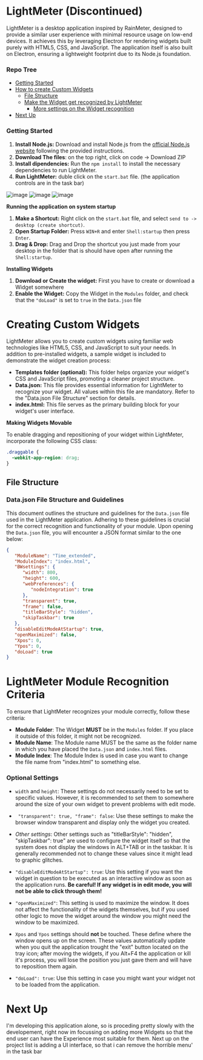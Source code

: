 # LightMeter (Discontinued)
LightMeter is a desktop application inspired by RainMeter, designed to provide a similar user experience with minimal resource usage on low-end devices. It achieves this by leveraging Electron for rendering widgets built purely with HTML5, CSS, and JavaScript. The application itself is also built on Electron, ensuring a lightweight footprint due to its Node.js foundation.

### Repo Tree
- [Getting Started](#getting-started)
- [How to create Custom Widgets](#creating-custom-widgets)
  - [File Structure](#datajson-file-structure-and-guidelines)
  - [Make the Widget get recognized by LightMeter](#lightmeter-module-recognition-criteria)
    - [More settings on the Widget recognition](#optional-settings)
- [Next Up](#next-up)

### Getting Started
1. **Install Node.js:** Download and install Node.js from the  [official Node.js website](https://nodejs.org/en/download) following the provided instructions.
3. **Download The files**: on the top right, click on code -> Download ZIP
5. **Install dipendencies:** Run the `npm install` to install the necessary dependencies to run LightMeter.
7. **Run LightMeter:** duble click on the `start.bat` file. (the application controls are in the task bar)

![image](https://github.com/Gioste46/LightMeter/assets/140664876/c2f72046-da47-4e24-b5db-a700cb4d500e)
![image](https://github.com/Gioste46/LightMeter/assets/140664876/2f9575a7-84f8-4946-b18a-67c9307dedb2)
![image](https://github.com/Gioste46/LightMeter/assets/140664876/705dbaba-563f-420d-9915-8e080eab6510)

**Running the application on system startup**
1. **Make a Shortcut:** Right click on the `start.bat` file, and select `send to -> desktop (create shortcut)`.
3. **Open Startup Folder:** Press `WIN+R` and enter `Shell:startup` then press `Enter`.
5. **Drag & Drop:** Drag and Drop the shortcut you just made from your desktop in the folder that is should have open after running the `Shell:startup`.

**Installing Widgets**
1. **Download or Create the widget:** First you have to create or download a Widget somewhere
3. **Enable the Widget:** Copy the Widget in the `Modules` folder, and check that the `"doLoad"` is set to `true` in the `Data.json` file

# **Creating Custom Widgets** 
LightMeter allows you to create custom widgets using familiar web technologies like HTML5, CSS, and JavaScript to suit your needs. In addition to pre-installed widgets, a sample widget is included to demonstrate the widget creation process:

* **Templates folder (optional):** This folder helps organize your widget's CSS and JavaScript files, promoting a cleaner project structure.
* **Data.json:** This file provides essential information for LightMeter to recognize your widget. All values within this file are mandatory. Refer to the "Data.json File Structure" section for details.
* **index.html:** This file serves as the primary building block for your widget's user interface.

**Making Widgets Movable**

To enable dragging and repositioning of your widget within LightMeter, incorporate the following CSS class:

```css
.draggable {
  -webkit-app-region: drag;
}
```


## File Structure

### Data.json File Structure and Guidelines
This document outlines the structure and guidelines for the `Data.json` file used in the LightMeter application. Adhering to these guidelines is crucial for the correct recognition and functionality of your module.
Upon opening the `Data.json` file, you will encounter a JSON format similar to the one below:

```json
{
   "ModuleName": "Time_extended",
   "ModuleIndex": "index.html",
   "BWsettings": {
      "width": 800,
      "height": 600,
      "webPreferences": {
         "nodeIntegration": true
      },
      "transparent": true,
      "frame": false,
      "titleBarStyle": "hidden",
      "skipTaskbar": true
   },
   "disableEditModeAtStartup": true,
   "openMaximized": false,
   "Xpos": 0,
   "Ypos": 0,
   "doLoad": true
}

```
# LightMeter Module Recognition Criteria

To ensure that LightMeter recognizes your module correctly, follow these criteria:

- __Module Folder__: The Widget __MUST__ be in the ```Modules``` folder. If you place it outside of this folder, it might not be recognized.
- __Module Name__: The Module name MUST be the same as the folder name in which you have placed the ```Data.json``` and ```index.html``` files.
- __Module Index__: The Module Index is used in case you want to change the file name from "index.html" to something else.

### Optional Settings

- ```width``` and ```height```: These settings do not necessarily need to be set to specific values. However, it is recommended to set them to somewhere around the size of your own widget to prevent problems with edit mode.
- ``` "transparent": true, "frame": false```: Use these settings to make the browser window transparent and display only the widget you created.

- _Other settings_: Other settings such as "titleBarStyle": "hidden", "skipTaskbar": true" are used to configure the widget itself so that the system does not display the windows in ALT+TAB or in the taskbar. It is generally recommended not to change these values since it might lead to graphic glitches.

- ```"disableEditModeAtStartup": true```: Use this setting if you want the widget in question to be executed as an interactive window as soon as the application runs. __Be careful! If any widget is in edit mode, you will not be able to click through them!__

- ```"openMaximized"```: This setting is used to maximize the window. It does not affect the functionality of the widgets themselves, but if you used other logic to move the widget around the window you might need the window to be maximized.
- ```Xpos``` and ```Ypos``` settings should __not__ be touched. These define where the window opens up on the screen. These values automatically update when you quit the application trought the "exit" button located on the tray icon; after moving the widgets, if you Alt+F4 the application or kill it's process, you will lose the position you just gave them and will have to reposition them again.
- ```"doLoad": true```: Use this setting in case you might want your widget not to be loaded from the application.

# Next Up
I'm developing this application alone, so is proceding pretty slowly with the developement, right now im focussing on adding more Widgets so that the end user can have the Experience most suitable for them.
Next up on the project list is adding a UI interface, so that i can remove the horrible menu' in the task bar
